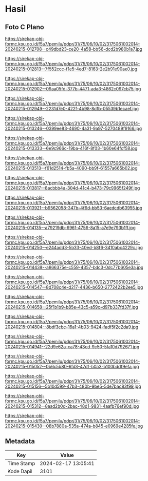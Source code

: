 # Hasil

## Foto C Plano

https://sirekap-obj-formc.kpu.go.id/f5a7/pemilu/pdpr/31/75/06/10/02/3175061002014-20240215-012708--c49dbd23-ce20-4a58-bb56-dcd2b980b1a7.jpg

https://sirekap-obj-formc.kpu.go.id/f5a7/pemilu/pdpr/31/75/06/10/02/3175061002014-20240215-012813--7f552ccc-f1e5-4ed7-8163-2e2b91e90ae0.jpg

https://sirekap-obj-formc.kpu.go.id/f5a7/pemilu/pdpr/31/75/06/10/02/3175061002014-20240215-012902--09aa05fd-377b-4471-ada3-4862c097cb75.jpg

https://sirekap-obj-formc.kpu.go.id/f5a7/pemilu/pdpr/31/75/06/10/02/3175061002014-20240215-012949--2231d7e0-422f-4b98-8dfb-05539b1ecaef.jpg

https://sirekap-obj-formc.kpu.go.id/f5a7/pemilu/pdpr/31/75/06/10/02/3175061002014-20240215-013246--0399ee83-4690-4a31-9a97-5270489f9166.jpg

https://sirekap-obj-formc.kpu.go.id/f5a7/pemilu/pdpr/31/75/06/10/02/3175061002014-20240215-013333--6e9c966c-19ba-416f-8f03-1b60e64fcf58.jpg

https://sirekap-obj-formc.kpu.go.id/f5a7/pemilu/pdpr/31/75/06/10/02/3175061002014-20240215-013513--f61d2514-fb5a-4090-bb9f-61557a665b02.jpg

https://sirekap-obj-formc.kpu.go.id/f5a7/pemilu/pdpr/31/75/06/10/02/3175061002014-20240215-013817--8acbbb4a-304d-41c4-b473-79c9965f249f.jpg

https://sirekap-obj-formc.kpu.go.id/f5a7/pemilu/pdpr/31/75/06/10/02/3175061002014-20240215-013921--b9562058-347b-4f6d-bb53-6aedcdb63955.jpg

https://sirekap-obj-formc.kpu.go.id/f5a7/pemilu/pdpr/31/75/06/10/02/3175061002014-20240215-014135--a79219db-696f-4756-8a15-a7e9e793b1ff.jpg

https://sirekap-obj-formc.kpu.go.id/f5a7/pemilu/pdpr/31/75/06/10/02/3175061002014-20240215-014250--e244add3-5b33-40ed-b8f6-3410abc4229c.jpg

https://sirekap-obj-formc.kpu.go.id/f5a7/pemilu/pdpr/31/75/06/10/02/3175061002014-20240215-014438--a866375e-c559-4357-bdc3-0dc77b605e3a.jpg

https://sirekap-obj-formc.kpu.go.id/f5a7/pemilu/pdpr/31/75/06/10/02/3175061002014-20240215-014547--8d708c4e-d217-4436-b650-2772422b2ee5.jpg

https://sirekap-obj-formc.kpu.go.id/f5a7/pemilu/pdpr/31/75/06/10/02/3175061002014-20240215-014658--25f1b1b9-b85e-43c5-a59c-d97b337fd37f.jpg

https://sirekap-obj-formc.kpu.go.id/f5a7/pemilu/pdpr/31/75/06/10/02/3175061002014-20240215-014804--8bdf3cbc-16a1-4b03-9424-fadf5f2c2da9.jpg

https://sirekap-obj-formc.kpu.go.id/f5a7/pemilu/pdpr/31/75/06/10/02/3175061002014-20240215-014941--22d9e62a-ca78-43cd-9c50-5fa10d792671.jpg

https://sirekap-obj-formc.kpu.go.id/f5a7/pemilu/pdpr/31/75/06/10/02/3175061002014-20240215-015052--0b6c5b80-6fd3-47d1-b0a3-b100bddf9efa.jpg

https://sirekap-obj-formc.kpu.go.id/f5a7/pemilu/pdpr/31/75/06/10/02/3175061002014-20240215-015156--5b10d599-47b3-480b-9be5-5de7bac83f99.jpg

https://sirekap-obj-formc.kpu.go.id/f5a7/pemilu/pdpr/31/75/06/10/02/3175061002014-20240215-015312--8aad2b0d-2bac-48d1-9831-4aafb76ef90d.jpg

https://sirekap-obj-formc.kpu.go.id/f5a7/pemilu/pdpr/31/75/06/10/02/3175061002014-20240215-015430--08b7880a-535a-474a-b845-e0969e4285fe.jpg


## Metadata

| Key        | Value               |
| ---------- | ------------------- |
| Time Stamp | 2024-02-17 13:05:41 |
| Kode Dapil | 3101                |



